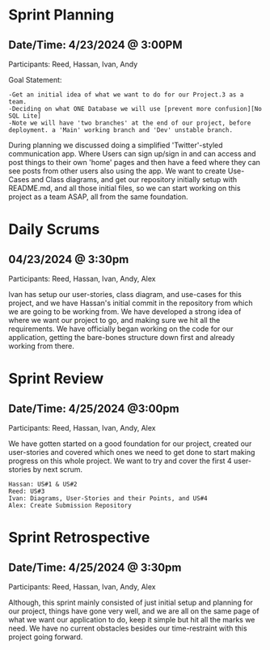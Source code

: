 # Sprint Planning

## Date/Time: 4/23/2024 @ 3:00PM

Participants: Reed, Hassan, Ivan, Andy

Goal Statement: 
``` 
-Get an initial idea of what we want to do for our Project.3 as a team.
-Deciding on what ONE Database we will use [prevent more confusion][No SQL Lite]
-Note we will have 'two branches' at the end of our project, before deployment. a 'Main' working branch and 'Dev' unstable branch.
```

During planning we discussed doing a simplified 'Twitter'-styled communication app. 
Where Users can sign up/sign in and can access and post things to their own 'home' pages and then have a feed where they can see posts from other users also using the app. We want to create Use-Cases and Class diagrams, and get our repository initially setup with README.md, and all those initial files, so we can start working on this project as a team ASAP, all from the same foundation.

# Daily Scrums

## 04/23/2024 @ 3:30pm

Participants: Reed, Hassan, Ivan, Andy, Alex

Ivan has setup our user-stories, class diagram, and use-cases for this project, and we have Hassan's initial commit in the repository from which we are going to be working from. We have developed a strong idea of where we want our project to go, and making sure we hit all the requirements. We have officially began working on the code for our application, getting the bare-bones structure down first and already working from there.


# Sprint Review

## Date/Time: 4/25/2024 @3:00pm

Participants: Reed, Hassan, Ivan, Andy, Alex

We have gotten started on a good foundation for our project, created our user-stories and covered which ones we need to get done to start making progress on this whole project. We want to try and cover the first 4 user-stories by next scrum.
```
Hassan: US#1 & US#2
Reed: US#3
Ivan: Diagrams, User-Stories and their Points, and US#4
Alex: Create Submission Repository
```

# Sprint Retrospective

## Date/Time: 4/25/2024 @ 3:30pm

Participants: Reed, Hassan, Ivan, Andy, Alex

Although, this sprint mainly consisted of just initial setup and planning for our project, things have gone very well, and we are all on the same page of what we want our application to do, keep it simple but hit all the marks we need. We have no current obstacles besides our time-restraint with this project going forward.
